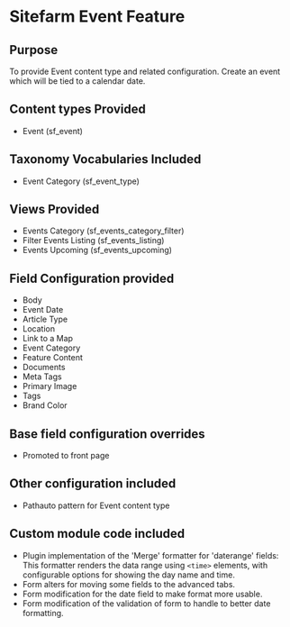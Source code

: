 # Sitefarm Event Feature

## Purpose
To provide Event content type and related configuration. Create an event which will be tied to a calendar date. 

## Content types Provided
* Event (sf_event)

## Taxonomy Vocabularies Included
* Event Category (sf_event_type)

## Views Provided
* Events Category (sf_events_category_filter)
* Filter Events Listing (sf_events_listing)
* Events Upcoming (sf_events_upcoming)

## Field Configuration provided
* Body
* Event Date
* Article Type 
* Location
* Link to a Map
* Event Category
* Feature Content
* Documents
* Meta Tags
* Primary Image
* Tags
* Brand Color

## Base field configuration overrides
* Promoted to front page

## Other configuration included
* Pathauto pattern for Event content type

## Custom module code included
* Plugin implementation of the 'Merge' formatter for 'daterange' fields: This formatter renders the data range using `<time>` elements, with configurable options for showing the day name and time.
* Form alters for moving some fields to the advanced tabs. 
* Form modification for the date field to make format more usable. 
* Form modification of the validation of form to handle to better date formatting. 

